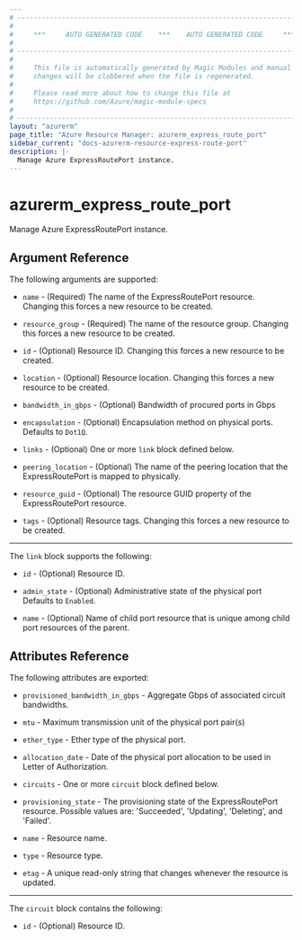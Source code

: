 ```yaml
---
# ----------------------------------------------------------------------------
#
#     ***     AUTO GENERATED CODE    ***    AUTO GENERATED CODE     ***
#
# ----------------------------------------------------------------------------
#
#     This file is automatically generated by Magic Modules and manual
#     changes will be clobbered when the file is regenerated.
#
#     Please read more about how to change this file at
#     https://github.com/Azure/magic-module-specs
#
# ----------------------------------------------------------------------------
layout: "azurerm"
page_title: "Azure Resource Manager: azurerm_express_route_port"
sidebar_current: "docs-azurerm-resource-express-route-port"
description: |-
  Manage Azure ExpressRoutePort instance.
---
```


# azurerm_express_route_port

Manage Azure ExpressRoutePort instance.


## Argument Reference

The following arguments are supported:

* `name` - (Required) The name of the ExpressRoutePort resource. Changing this forces a new resource to be created.

* `resource_group` - (Required) The name of the resource group. Changing this forces a new resource to be created.

* `id` - (Optional) Resource ID. Changing this forces a new resource to be created.

* `location` - (Optional) Resource location. Changing this forces a new resource to be created.

* `bandwidth_in_gbps` - (Optional) Bandwidth of procured ports in Gbps

* `encapsulation` - (Optional) Encapsulation method on physical ports. Defaults to `Dot1Q`.

* `links` - (Optional) One or more `link` block defined below.

* `peering_location` - (Optional) The name of the peering location that the ExpressRoutePort is mapped to physically.

* `resource_guid` - (Optional) The resource GUID property of the ExpressRoutePort resource.

* `tags` - (Optional) Resource tags. Changing this forces a new resource to be created.

---

The `link` block supports the following:

* `id` - (Optional) Resource ID.

* `admin_state` - (Optional) Administrative state of the physical port Defaults to `Enabled`.

* `name` - (Optional) Name of child port resource that is unique among child port resources of the parent.

## Attributes Reference

The following attributes are exported:

* `provisioned_bandwidth_in_gbps` - Aggregate Gbps of associated circuit bandwidths.

* `mtu` - Maximum transmission unit of the physical port pair(s)

* `ether_type` - Ether type of the physical port.

* `allocation_date` - Date of the physical port allocation to be used in Letter of Authorization.

* `circuits` - One or more `circuit` block defined below.

* `provisioning_state` - The provisioning state of the ExpressRoutePort resource. Possible values are: 'Succeeded', 'Updating', 'Deleting', and 'Failed'.

* `name` - Resource name.

* `type` - Resource type.

* `etag` - A unique read-only string that changes whenever the resource is updated.


---

The `circuit` block contains the following:

* `id` - (Optional) Resource ID.
